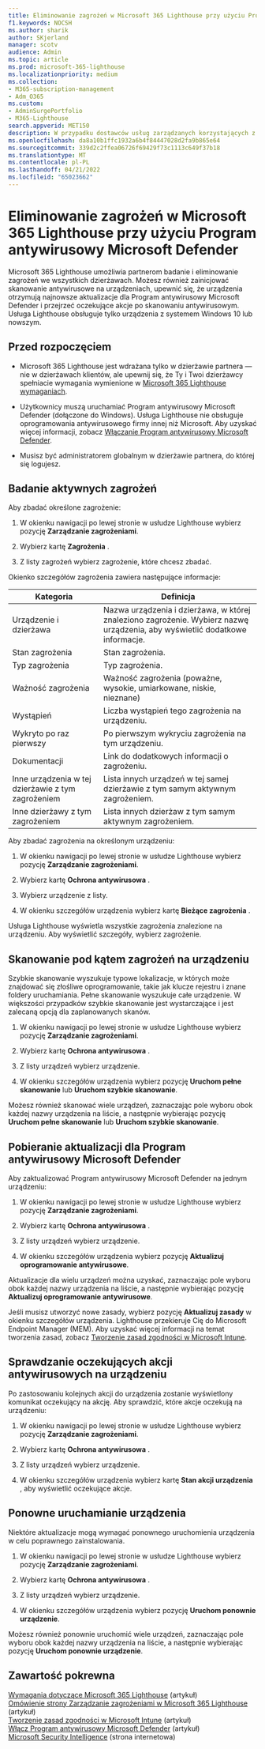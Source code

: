 ```yaml
---
title: Eliminowanie zagrożeń w Microsoft 365 Lighthouse przy użyciu Program antywirusowy Microsoft Defender
f1.keywords: NOCSH
ms.author: sharik
author: SKjerland
manager: scotv
audience: Admin
ms.topic: article
ms.prod: microsoft-365-lighthouse
ms.localizationpriority: medium
ms.collection:
- M365-subscription-management
- Adm_O365
ms.custom:
- AdminSurgePortfolio
- M365-Lighthouse
search.appverid: MET150
description: W przypadku dostawców usług zarządzanych korzystających z Microsoft 365 Lighthouse dowiedz się więcej o ograniczaniu zagrożeń za pomocą Program antywirusowy Microsoft Defender.
ms.openlocfilehash: da8a10b1ffc1932a6b4f84447028d2fa9b865e64
ms.sourcegitcommit: 339d2c2ffea06726f69429f73c1113c649f37b18
ms.translationtype: MT
ms.contentlocale: pl-PL
ms.lasthandoff: 04/21/2022
ms.locfileid: "65023662"
---
```

# <a name="mitigate-threats-in-microsoft-365-lighthouse-with-microsoft-defender-antivirus"></a>Eliminowanie zagrożeń w Microsoft 365 Lighthouse przy użyciu Program antywirusowy Microsoft Defender

Microsoft 365 Lighthouse umożliwia partnerom badanie i eliminowanie zagrożeń we wszystkich dzierżawach. Możesz również zainicjować skanowanie antywirusowe na urządzeniach, upewnić się, że urządzenia otrzymują najnowsze aktualizacje dla Program antywirusowy Microsoft Defender i przejrzeć oczekujące akcje po skanowaniu antywirusowym. Usługa Lighthouse obsługuje tylko urządzenia z systemem Windows 10 lub nowszym.

## <a name="before-you-begin"></a>Przed rozpoczęciem

- Microsoft 365 Lighthouse jest wdrażana tylko w dzierżawie partnera — nie w dzierżawach klientów, ale upewnij się, że Ty i Twoi dzierżawcy spełniacie wymagania wymienione w [Microsoft 365 Lighthouse wymaganiach](m365-lighthouse-requirements.md).

- Użytkownicy muszą uruchamiać Program antywirusowy Microsoft Defender (dołączone do Windows). Usługa Lighthouse nie obsługuje oprogramowania antywirusowego firmy innej niż Microsoft. Aby uzyskać więcej informacji, zobacz [Włączanie Program antywirusowy Microsoft Defender](/mem/intune/user-help/turn-on-defender-windows).

- Musisz być administratorem globalnym w dzierżawie partnera, do której się logujesz.

## <a name="investigate-active-threats"></a>Badanie aktywnych zagrożeń

Aby zbadać określone zagrożenie:

1. W okienku nawigacji po lewej stronie w usłudze Lighthouse wybierz pozycję **Zarządzanie zagrożeniami**.

2. Wybierz kartę **Zagrożenia** .

3. Z listy zagrożeń wybierz zagrożenie, które chcesz zbadać.

Okienko szczegółów zagrożenia zawiera następujące informacje:

| Kategoria                                      | Definicja                                                                                                   |
|-----------------------------------------------|--------------------------------------------------------------------------------------------------------------|
| Urządzenie i dzierżawa                             | Nazwa urządzenia i dzierżawa, w której znaleziono zagrożenie. Wybierz nazwę urządzenia, aby wyświetlić dodatkowe informacje. |
| Stan zagrożenia                                 | Stan zagrożenia.                                                                                    |
| Typ zagrożenia                                   | Typ zagrożenia.                                                                                              |
| Ważność zagrożenia                               | Ważność zagrożenia (poważne, wysokie, umiarkowane, niskie, nieznane)                                                    |
| Wystąpień                                     | Liczba wystąpień tego zagrożenia na urządzeniu.                                                    |
| Wykryto po raz pierwszy                                | Po pierwszym wykryciu zagrożenia na tym urządzeniu.                                                           |
| Dokumentacji                                 | Link do dodatkowych informacji o zagrożeniu.                                                             |
| Inne urządzenia w tej dzierżawie z tym zagrożeniem | Lista innych urządzeń w tej samej dzierżawie z tym samym aktywnym zagrożeniem.                                      |
| Inne dzierżawy z tym zagrożeniem                | Lista innych dzierżaw z tym samym aktywnym zagrożeniem.                                                         |

Aby zbadać zagrożenia na określonym urządzeniu:

1. W okienku nawigacji po lewej stronie w usłudze Lighthouse wybierz pozycję **Zarządzanie zagrożeniami**.

2. Wybierz kartę **Ochrona antywirusowa** .

3. Wybierz urządzenie z listy.

4. W okienku szczegółów urządzenia wybierz kartę **Bieżące zagrożenia** .

Usługa Lighthouse wyświetla wszystkie zagrożenia znalezione na urządzeniu. Aby wyświetlić szczegóły, wybierz zagrożenie.

## <a name="scan-for-threats-on-a-device"></a>Skanowanie pod kątem zagrożeń na urządzeniu

Szybkie skanowanie wyszukuje typowe lokalizacje, w których może znajdować się złośliwe oprogramowanie, takie jak klucze rejestru i znane foldery uruchamiania. Pełne skanowanie wyszukuje całe urządzenie. W większości przypadków szybkie skanowanie jest wystarczające i jest zalecaną opcją dla zaplanowanych skanów.

1. W okienku nawigacji po lewej stronie w usłudze Lighthouse wybierz pozycję **Zarządzanie zagrożeniami**.

2. Wybierz kartę **Ochrona antywirusowa** .

3. Z listy urządzeń wybierz urządzenie.

4. W okienku szczegółów urządzenia wybierz pozycję **Uruchom pełne skanowanie** lub **Uruchom szybkie skanowanie**.

Możesz również skanować wiele urządzeń, zaznaczając pole wyboru obok każdej nazwy urządzenia na liście, a następnie wybierając pozycję **Uruchom pełne skanowanie** lub **Uruchom szybkie skanowanie**.

## <a name="get-updates-for-microsoft-defender-antivirus"></a>Pobieranie aktualizacji dla Program antywirusowy Microsoft Defender

Aby zaktualizować Program antywirusowy Microsoft Defender na jednym urządzeniu:

1. W okienku nawigacji po lewej stronie w usłudze Lighthouse wybierz pozycję **Zarządzanie zagrożeniami**.

2. Wybierz kartę **Ochrona antywirusowa** .

3. Z listy urządzeń wybierz urządzenie.

4. W okienku szczegółów urządzenia wybierz pozycję **Aktualizuj oprogramowanie antywirusowe**.

Aktualizacje dla wielu urządzeń można uzyskać, zaznaczając pole wyboru obok każdej nazwy urządzenia na liście, a następnie wybierając pozycję **Aktualizuj oprogramowanie antywirusowe**.

Jeśli musisz utworzyć nowe zasady, wybierz pozycję **Aktualizuj zasady** w okienku szczegółów urządzenia. Lighthouse przekieruje Cię do Microsoft Endpoint Manager (MEM). Aby uzyskać więcej informacji na temat tworzenia zasad, zobacz [Tworzenie zasad zgodności w Microsoft Intune](/mem/intune/protect/create-compliance-policy).

## <a name="check-pending-antivirus-actions-on-a-device"></a>Sprawdzanie oczekujących akcji antywirusowych na urządzeniu

Po zastosowaniu kolejnych akcji do urządzenia zostanie wyświetlony komunikat oczekujący na akcję. Aby sprawdzić, które akcje oczekują na urządzeniu:

1. W okienku nawigacji po lewej stronie w usłudze Lighthouse wybierz pozycję **Zarządzanie zagrożeniami**.

2. Wybierz kartę **Ochrona antywirusowa** .

3. Z listy urządzeń wybierz urządzenie.

4. W okienku szczegółów urządzenia wybierz kartę **Stan akcji urządzenia** , aby wyświetlić oczekujące akcje.

## <a name="restart-a-device"></a>Ponowne uruchamianie urządzenia

Niektóre aktualizacje mogą wymagać ponownego uruchomienia urządzenia w celu poprawnego zainstalowania.

1. W okienku nawigacji po lewej stronie w usłudze Lighthouse wybierz pozycję **Zarządzanie zagrożeniami**.

2. Wybierz kartę **Ochrona antywirusowa** .

3. Z listy urządzeń wybierz urządzenie.

4. W okienku szczegółów urządzenia wybierz pozycję **Uruchom ponownie urządzenie**.

Możesz również ponownie uruchomić wiele urządzeń, zaznaczając pole wyboru obok każdej nazwy urządzenia na liście, a następnie wybierając pozycję **Uruchom ponownie urządzenie**.

## <a name="related-content"></a>Zawartość pokrewna

[Wymagania dotyczące Microsoft 365 Lighthouse](m365-lighthouse-requirements.md) (artykuł)\
[Omówienie strony Zarządzanie zagrożeniami w Microsoft 365 Lighthouse](m365-lighthouse-threat-management-page-overview.md) (artykuł)\
[Tworzenie zasad zgodności w Microsoft Intune](/mem/intune/protect/create-compliance-policy) (artykuł)\
[Włącz Program antywirusowy Microsoft Defender](/mem/intune/user-help/turn-on-defender-windows) (artykuł)\
[Microsoft Security Intelligence](https://www.microsoft.com/wdsi/threats) (strona internetowa)
